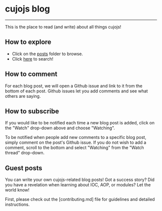 # cujojs blog

---

This is the place to read (and write) about all things cujojs!

## How to explore

* Click on the [posts](posts) folder to browse.
* Click [here](https://github.com/search?q=repo%3Aunscriptable%2Fblog+posts/&ref=searchresults) to search!

## How to comment

For each blog post, we will open a Github issue and link to it from the bottom of each post.  Github issues let you add comments and see what others are saying.

## How to subscribe

If you would like to be notified each time a new blog post is added, click on the "Watch" drop-down above and choose "Watching".  

To be notified when people add new comments to a specific blog post, simply comment on the post's Github issue.  If you do not wish to add a comment, scroll to the bottom and select "Watching" from the "Watch thread" drop-down.

## Guest posts

You can write your own cujojs-related blog posts!  Got a success story?  Did you have a revelation when learning about IOC, AOP, or modules?  Let the world know!

First, please check out the [contributing.md] file for guidelines and detailed instructions.

